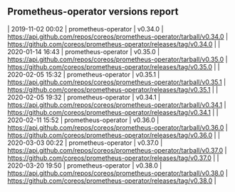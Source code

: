 ## Prometheus-operator versions report

| 2019-11-02 00:02 | prometheus-operator | v0.34.0 | https://api.github.com/repos/coreos/prometheus-operator/tarball/v0.34.0 | https://github.com/coreos/prometheus-operator/releases/tag/v0.34.0 |
| 2020-01-14 16:43 | prometheus-operator | v0.35.0 | https://api.github.com/repos/coreos/prometheus-operator/tarball/v0.35.0 | https://github.com/coreos/prometheus-operator/releases/tag/v0.35.0 |
| 2020-02-05 15:32 | prometheus-operator | v0.35.1 | https://api.github.com/repos/coreos/prometheus-operator/tarball/v0.35.1 | https://github.com/coreos/prometheus-operator/releases/tag/v0.35.1 |
| 2020-02-05 19:32 | prometheus-operator | v0.34.1 | https://api.github.com/repos/coreos/prometheus-operator/tarball/v0.34.1 | https://github.com/coreos/prometheus-operator/releases/tag/v0.34.1 |
| 2020-02-11 15:52 | prometheus-operator | v0.36.0 | https://api.github.com/repos/coreos/prometheus-operator/tarball/v0.36.0 | https://github.com/coreos/prometheus-operator/releases/tag/v0.36.0 |
| 2020-03-03 00:22 | prometheus-operator | v0.37.0 | https://api.github.com/repos/coreos/prometheus-operator/tarball/v0.37.0 | https://github.com/coreos/prometheus-operator/releases/tag/v0.37.0 |
| 2020-03-20 19:50 | prometheus-operator | v0.38.0 | https://api.github.com/repos/coreos/prometheus-operator/tarball/v0.38.0 | https://github.com/coreos/prometheus-operator/releases/tag/v0.38.0 |
